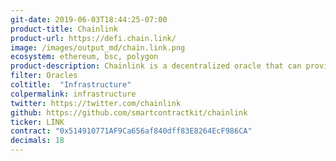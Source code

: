 ```yaml
---
git-date: 2019-06-03T18:44:25-07:00
product-title: Chainlink
product-url: https://defi.chain.link/
image: /images/output_md/chain.link.png
ecosystem: ethereum, bsc, polygon
product-description: Chainlink is a decentralized oracle that can provide external data to smart contracts. [Interview with Adelyn Zhou](/chainlink)
filter: Oracles
coltitle:  "Infrastructure"
colpermalink: infrastructure
twitter: https://twitter.com/chainlink
github: https://github.com/smartcontractkit/chainlink
ticker: LINK
contract: "0x514910771AF9Ca656af840dff83E8264EcF986CA"
decimals: 18
---
```

